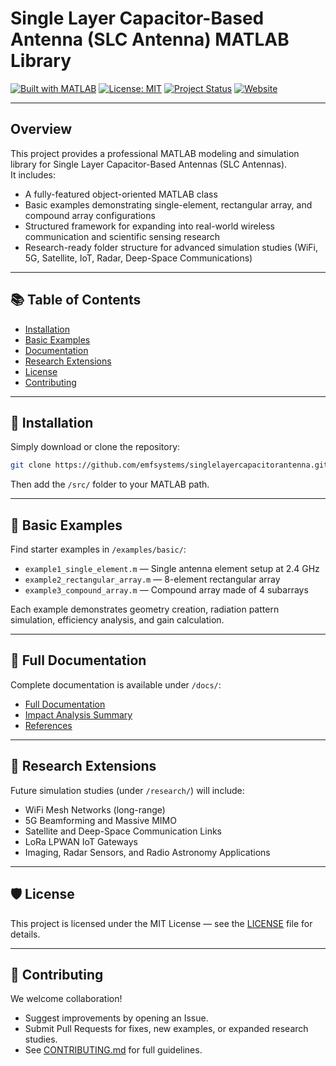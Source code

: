 # Single Layer Capacitor-Based Antenna (SLC Antenna) MATLAB Library

[![Built with MATLAB](https://img.shields.io/badge/Built%20with-MATLAB-blue?logo=mathworks&logoColor=white)](https://www.mathworks.com/)
[![License: MIT](https://img.shields.io/badge/License-MIT-yellow.svg)](LICENSE)
[![Project Status](https://img.shields.io/badge/status-active-brightgreen.svg)](#)
[![Website](https://img.shields.io/badge/Website-emfsystems.africa-blue)](https://emfsystems.africa)

---

## Overview

This project provides a professional MATLAB modeling and simulation library for Single Layer Capacitor-Based Antennas (SLC Antennas).  
It includes:

- A fully-featured object-oriented MATLAB class
- Basic examples demonstrating single-element, rectangular array, and compound array configurations
- Structured framework for expanding into real-world wireless communication and scientific sensing research
- Research-ready folder structure for advanced simulation studies (WiFi, 5G, Satellite, IoT, Radar, Deep-Space Communications)

---

## 📚 Table of Contents

- [Installation](#installation)
- [Basic Examples](#basic-examples)
- [Documentation](#documentation)
- [Research Extensions](#research-extensions)
- [License](#license)
- [Contributing](#contributing)

---

## 🚀 Installation

Simply download or clone the repository:

```bash
git clone https://github.com/emfsystems/singlelayercapacitorantenna.git
```

Then add the `/src/` folder to your MATLAB path.

---

## 🧹 Basic Examples

Find starter examples in `/examples/basic/`:

- `example1_single_element.m` — Single antenna element setup at 2.4 GHz
- `example2_rectangular_array.m` — 8-element rectangular array
- `example3_compound_array.m` — Compound array made of 4 subarrays

Each example demonstrates geometry creation, radiation pattern simulation, efficiency analysis, and gain calculation.

---

## 📖 Full Documentation

Complete documentation is available under `/docs/`:

- [Full Documentation](docs/full_documentation.md)
- [Impact Analysis Summary](docs/Impact_Analysis_Summary.md)
- [References](docs/References.md)

---

## 🔬 Research Extensions

Future simulation studies (under `/research/`) will include:

- WiFi Mesh Networks (long-range)
- 5G Beamforming and Massive MIMO
- Satellite and Deep-Space Communication Links
- LoRa LPWAN IoT Gateways
- Imaging, Radar Sensors, and Radio Astronomy Applications

---

## 🛡️ License

This project is licensed under the MIT License — see the [LICENSE](LICENSE) file for details.

---

## 🤝 Contributing

We welcome collaboration!

- Suggest improvements by opening an Issue.
- Submit Pull Requests for fixes, new examples, or expanded research studies.
- See [CONTRIBUTING.md](CONTRIBUTING.md) for full guidelines.

